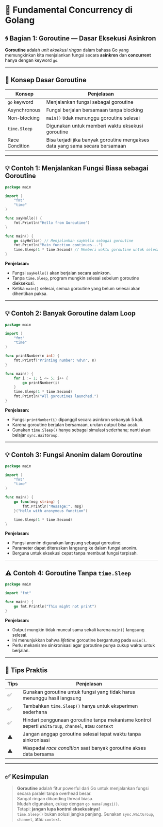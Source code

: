 # 🧵 Fundamental Concurrency di Golang

## 🌀 Bagian 1: Goroutine — Dasar Eksekusi Asinkron

**Goroutine** adalah *unit eksekusi ringan* dalam bahasa Go yang memungkinkan kita menjalankan fungsi secara **asinkron** dan **concurrent** hanya dengan keyword `go`.

---

## 🧠 Konsep Dasar Goroutine

| Konsep         | Penjelasan                                                                 |
|----------------|------------------------------------------------------------------------------|
| `go` keyword   | Menjalankan fungsi sebagai goroutine                                         |
| Asynchronous   | Fungsi berjalan bersamaan tanpa blocking                                     |
| Non-blocking   | `main()` tidak menunggu goroutine selesai                                    |
| `time.Sleep`   | Digunakan untuk memberi waktu eksekusi goroutine                             |
| Race Condition | Bisa terjadi jika banyak goroutine mengakses data yang sama secara bersamaan |

---

## 💡 Contoh 1: Menjalankan Fungsi Biasa sebagai Goroutine

```go
package main

import (
    "fmt"
    "time"
)

func sayHello() {
    fmt.Println("Hello from Goroutine")
}

func main() {
    go sayHello() // Menjalankan sayHello sebagai goroutine
    fmt.Println("Main function continues...")
    time.Sleep(1 * time.Second) // Memberi waktu goroutine untuk selesai
}
```

**Penjelasan:**

- Fungsi `sayHello()` akan berjalan secara asinkron.
- Tanpa `time.Sleep`, program mungkin selesai sebelum goroutine dieksekusi.
- Ketika `main()` selesai, semua goroutine yang belum selesai akan dihentikan paksa.

---

## 💡 Contoh 2: Banyak Goroutine dalam Loop

```go
package main

import (
    "fmt"
    "time"
)

func printNumber(n int) {
    fmt.Printf("Printing number: %d\n", n)
}

func main() {
    for i := 1; i <= 5; i++ {
        go printNumber(i)
    }
    time.Sleep(1 * time.Second)
    fmt.Println("All goroutines launched.")
}
```

**Penjelasan:**

- Fungsi `printNumber(i)` dipanggil secara asinkron sebanyak 5 kali.
- Karena goroutine berjalan bersamaan, urutan output bisa acak.
- Gunakan `time.Sleep()` hanya sebagai simulasi sederhana; nanti akan belajar `sync.WaitGroup`.

---

## 💡 Contoh 3: Fungsi Anonim dalam Goroutine

```go
package main

import (
    "fmt"
    "time"
)

func main() {
    go func(msg string) {
        fmt.Println("Message:", msg)
    }("Hello with anonymous function")

    time.Sleep(1 * time.Second)
}
```

**Penjelasan:**

- Fungsi anonim digunakan langsung sebagai goroutine.
- Parameter dapat diteruskan langsung ke dalam fungsi anonim.
- Berguna untuk eksekusi cepat tanpa membuat fungsi terpisah.

---

## ⚠️ Contoh 4: Goroutine Tanpa `time.Sleep`

```go
package main

import "fmt"

func main() {
    go fmt.Println("This might not print")
}
```

**Penjelasan:**

- Output mungkin tidak muncul sama sekali karena `main()` langsung selesai.
- Ini menunjukkan bahwa *lifetime* goroutine bergantung pada `main()`.
- Perlu mekanisme sinkronisasi agar goroutine punya cukup waktu untuk berjalan.

---

## 🔧 Tips Praktis

| Tips  | Penjelasan |
|-------|------------|
| ✅    | Gunakan goroutine untuk fungsi yang tidak harus menunggu hasil langsung |
| ✅    | Tambahkan `time.Sleep()` hanya untuk eksperimen sederhana |
| ✅    | Hindari penggunaan goroutine tanpa mekanisme kontrol seperti `WaitGroup`, `channel`, atau `context` |
| ⚠️    | Jangan anggap goroutine selesai tepat waktu tanpa sinkronisasi |
| ⚠️    | Waspadai *race condition* saat banyak goroutine akses data bersama |

---

## ✅ Kesimpulan

> **Goroutine** adalah fitur powerful dari Go untuk menjalankan fungsi secara paralel tanpa overhead besar.  
> Sangat ringan dibanding thread biasa.  
> Mudah digunakan, cukup dengan `go namaFungsi()`.  
> Tetapi: **jangan lupa kontrol eksekusinya!**  
> `time.Sleep()` bukan solusi jangka panjang. Gunakan `sync.WaitGroup`, `channel`, atau `context`.